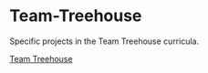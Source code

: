 # Team-Treehouse
Specific projects in the Team Treehouse curricula.

[Team Treehouse](https://i.imgur.com/J0h8HDg.png)

